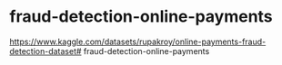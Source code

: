 # fraud-detection-online-payments

https://www.kaggle.com/datasets/rupakroy/online-payments-fraud-detection-dataset#   f r a u d - d e t e c t i o n - o n l i n e - p a y m e n t s  
 